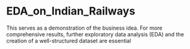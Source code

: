 # EDA_on_Indian_Railways
This serves as a demonstration of the business idea. For more comprehensive results, further exploratory data analysis (EDA) and the creation of a well-structured dataset are essential
